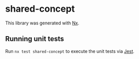 # shared-concept

This library was generated with [Nx](https://nx.dev).

## Running unit tests

Run `nx test shared-concept` to execute the unit tests via [Jest](https://jestjs.io).
